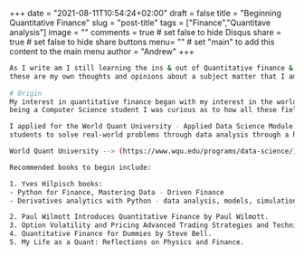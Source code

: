 +++
date = "2021-08-11T10:54:24+02:00"
draft = false
title = "Beginning Quantitative Finance"
slug = "post-title"
tags = ["Finance","Quantitave analysis"]
image = ""
comments = true	# set false to hide Disqus
share = true	# set false to hide share buttons
menu= ""		# set "main" to add this content to the main menu
author = "Andrew"
+++

```bash
As I write am I still learning the ins & out of Quantitative finance & analysis,
these are my own thoughts and opinions about a subject matter that I am interested in.
 
# Origin
My interest in quantitative finance began with my interest in the world of Economy & Finance,
being a Computer Science student I was curious as to how all these fields can be combined and produce live projects.(my prefered way of learning)

I applied for the World Quant University - Applied Data Science Module that consists of 2-eight week units that challenges
students to solve real-world problems through data analysis through a hands on approach. 

World Quant University --> (https://www.wqu.edu/programs/data-science/)

Recommended books to begin include:

1. Yves Hilpisch books:
- Python for Finance, Mastering Data - Driven Finance
- Derivatives analytics with Python - data analysis, models, simulation, calibration and hedging.

2. Paul Wilmott Introduces Quantitative Finance by Paul Wilmott.
3. Option Volatility and Pricing Advanced Trading Strategies and Techniques.
4. Quantitative Finance for Dummies by Steve Bell.
5. My Life as a Quant: Reflections on Physics and Finance.

```
